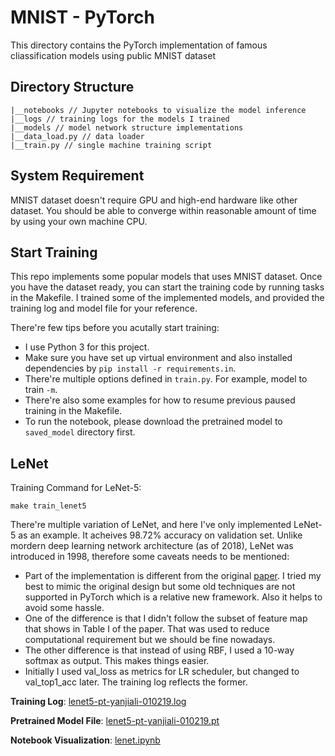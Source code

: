 # MNIST - PyTorch

This directory contains the PyTorch implementation of famous cliassification models using public MNIST dataset

## Directory Structure
```
|__notebooks // Jupyter notebooks to visualize the model inference
|__logs // training logs for the models I trained
|__models // model network structure implementations
|__data_load.py // data loader
|__train.py // single machine training script
```

## System Requirement

MNIST dataset doesn't require GPU and high-end hardware like other dataset. You should be able to converge within reasonable amount of time by using your own machine CPU.

## Start Training

This repo implements some popular models that uses MNIST dataset. Once you have the dataset ready, you can start the training code by running tasks in the Makefile. I trained some of the implemented models, and provided the training log and model file for your reference.

There're few tips before you acutally start training:

- I use Python 3 for this project.
- Make sure you have set up virtual environment and also installed dependencies by `pip install -r requirements.in`.
- There're multiple options defined in `train.py`. For example, model to train `-m`.
- There're also some examples for how to resume previous paused training in the Makefile.
- To run the notebook, please download the pretrained model to `saved_model` directory first.

## LeNet

Training Command for LeNet-5:
```
make train_lenet5
```
There're multiple variation of LeNet, and here I've only implemented LeNet-5 as an example. It acheives 98.72% accuracy on validation set. Unlike mordern deep learning network architecture (as of 2018), LeNet was introduced in 1998, therefore some caveats needs to be mentioned:

- Part of the implementation is different from the original [paper](http://vision.stanford.edu/cs598_spring07/papers/Lecun98.pdf). I tried my best to mimic the original design but some old techniques are not supported in PyTorch which is a relative new framework. Also it helps to avoid some hassle.
- One of the difference is that I didn't follow the subset of feature map that shows in Table I of the paper. That was used to reduce computational requirement but we should be fine nowadays.
- The other difference is that instead of using RBF, I used a 10-way softmax as output. This makes things easier.
- Initially I used val_loss as metrics for LR scheduler, but changed to val_top1_acc later. The training log reflects the former.

**Training Log**: [lenet5-pt-yanjiali-010219.log](logs/lenet5-pt-yanjiali-010219.log)

**Pretrained Model File**: [lenet5-pt-yanjiali-010219.pt](https://drive.google.com/file/d/1lrvO1aRgE9aMSTJJbb3Gx4wriu7PcdOu/view?usp=sharing)

**Notebook Visualization**: [lenet.ipynb](notebooks/lenet.ipynb)